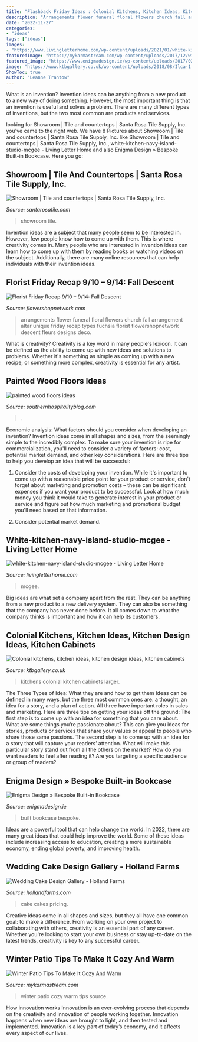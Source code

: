 ```yaml
---
title: "Flashback Friday Ideas : Colonial Kitchens, Kitchen Ideas, Kitchen Design Ideas, Kitchen Cabinets"
description: "Arrangements flower funeral floral flowers church fall arrangement altar unique friday recap types fuchsia florist flowershopnetwork descent fleurs designs deco"
date: "2022-11-27"
categories:
- "ideas"
tags: ["ideas"]
images:
- "https://www.livingletterhome.com/wp-content/uploads/2021/01/white-kitchen-navy-island-studio-mcgee-768x1152.jpg"
featuredImage: "https://mykarmastream.com/wp-content/uploads/2017/12/winter-pation-ideas-.jpg"
featured_image: "https://www.enigmadesign.ie/wp-content/uploads/2017/02/Built-in-Bookcase-3.jpg"
image: "https://www.ktbgallery.co.uk/wp-content/uploads/2018/08/Ilca-1.jpg"
ShowToc: true
author: "Leanne Trantow"
---
```



What is an invention?
Invention ideas can be anything from a new product to a new way of doing something. However, the most important thing is that an invention is useful and solves a problem. There are many different types of inventions, but the two most common are products and services.

	

		
looking for Showroom | Tile and countertops | Santa Rosa Tile Supply, Inc. you've came to the right web. We have 8 Pictures about Showroom | Tile and countertops | Santa Rosa Tile Supply, Inc. like Showroom | Tile and countertops | Santa Rosa Tile Supply, Inc., white-kitchen-navy-island-studio-mcgee - Living Letter Home and also Enigma Design » Bespoke Built-in Bookcase. Here you go:
		
    
## Showroom | Tile And Countertops | Santa Rosa Tile Supply, Inc.

<img loading=lazy src="http://www.santarosatile.com/wp-content/uploads/2013/01/Showroom-7.png" onerror="this.onerror=null;this.src='https://tse4.mm.bing.net/th?id=OIP.bQzLzZ7doiZsI2SUAKAOPwHaLH&amp;pid=15.1';" alt="Showroom | Tile and countertops | Santa Rosa Tile Supply, Inc.">

_Source: santarosatile.com_

>showroom tile. 

	

Invention ideas are a subject that many people seem to be interested in. However, few people know how to come up with them. This is where creativity comes in. Many people who are interested in invention ideas can learn how to come up with them by reading books or watching videos on the subject. Additionally, there are many online resources that can help individuals with their invention ideas.

    
## Florist Friday Recap 9/10 – 9/14: Fall Descent

<img loading=lazy src="http://www.flowershopnetwork.com/blog/wp-content/uploads/2012/09/back-to-fuchsia.jpg" onerror="this.onerror=null;this.src='https://tse3.mm.bing.net/th?id=OIP.WMlz0_uMB81BCcP85inwqQHaJ4&amp;pid=15.1';" alt="Florist Friday Recap 9/10 – 9/14: Fall Descent">

_Source: flowershopnetwork.com_

>arrangements flower funeral floral flowers church fall arrangement altar unique friday recap types fuchsia florist flowershopnetwork descent fleurs designs deco. 

	

What is creativity?
Creativity is a key word in many people's lexicon. It can be defined as the ability to come up with new ideas and solutions to problems. Whether it's something as simple as coming up with a new recipe, or something more complex, creativity is essential for any artist.

    
## Painted Wood Floors Ideas

<img loading=lazy src="https://southernhospitalityblog.com/wp-content/uploads/2012/04/stinemos.blogspot_thumb.jpg" onerror="this.onerror=null;this.src='https://tse1.mm.bing.net/th?id=OIP.pWShJEIIki2WMpItdlSRswHaLJ&amp;pid=15.1';" alt="painted wood floors ideas">

_Source: southernhospitalityblog.com_

>. 

	

Economic analysis: What factors should you consider when developing an invention?
Invention ideas come in all shapes and sizes, from the seemingly simple to the incredibly complex. To make sure your invention is ripe for commercialization, you'll need to consider a variety of factors: cost, potential market demand, and other key considerations. Here are three tips to help you develop an idea that will be successful: 
1. Consider the costs of developing your invention. While it's important to come up with a reasonable price point for your product or service, don't forget about marketing and promotion costs – these can be significant expenses if you want your product to be successful. Look at how much money you think it would take to generate interest in your product or service and figure out how much marketing and promotional budget you'll need based on that information.

2. Consider potential market demand.

    
## White-kitchen-navy-island-studio-mcgee - Living Letter Home

<img loading=lazy src="https://www.livingletterhome.com/wp-content/uploads/2021/01/white-kitchen-navy-island-studio-mcgee-768x1152.jpg" onerror="this.onerror=null;this.src='https://tse2.mm.bing.net/th?id=OIP.4O1DWZ9E0r7s_TA0cY8nHQHaLH&amp;pid=15.1';" alt="white-kitchen-navy-island-studio-mcgee - Living Letter Home">

_Source: livingletterhome.com_

>mcgee. 

	

Big ideas are what set a company apart from the rest. They can be anything from a new product to a new delivery system. They can also be something that the company has never done before. It all comes down to what the company thinks is important and how it can help its customers.

    
## Colonial Kitchens, Kitchen Ideas, Kitchen Design Ideas, Kitchen Cabinets

<img loading=lazy src="https://www.ktbgallery.co.uk/wp-content/uploads/2018/08/Ilca-1.jpg" onerror="this.onerror=null;this.src='https://tse2.mm.bing.net/th?id=OIP.pXs0lTOSL1ZtMtlli4oGUgHaFU&amp;pid=15.1';" alt="Colonial kitchens, kitchen ideas, kitchen design ideas, kitchen cabinets">

_Source: ktbgallery.co.uk_

>kitchens colonial kitchen cabinets larger. 

	

The Three Types of Idea: What they are and how to get them
Ideas can be defined in many ways, but the three most common ones are: a thought, an idea for a story, and a plan of action. All three have important roles in sales and marketing. Here are three tips on getting your ideas off the ground: 
The first step is to come up with an idea for something that you care about. What are some things you’re passionate about? This can give you ideas for stories, products or services that share your values or appeal to people who share those same passions. 
The second step is to come up with an idea for a story that will capture your readers’ attention. What will make this particular story stand out from all the others on the market? How do you want readers to feel after reading it? Are you targeting a specific audience or group of readers?

    
## Enigma Design » Bespoke Built-in Bookcase

<img loading=lazy src="https://www.enigmadesign.ie/wp-content/uploads/2017/02/Built-in-Bookcase-3.jpg" onerror="this.onerror=null;this.src='https://tse4.mm.bing.net/th?id=OIP.SUE-zg0Q_-aQtQcMlDwsfAHaKC&amp;pid=15.1';" alt="Enigma Design » Bespoke Built-in Bookcase">

_Source: enigmadesign.ie_

>built bookcase bespoke. 

	

Ideas are a powerful tool that can help change the world. In 2022, there are many great ideas that could help improve the world. Some of these ideas include increasing access to education, creating a more sustainable economy, ending global poverty, and improving health.

    
## Wedding Cake Design Gallery - Holland Farms

<img loading=lazy src="https://hollandfarms.com/wp-content/gallery/wedding-cakes/P1000334.jpg" onerror="this.onerror=null;this.src='https://tse1.mm.bing.net/th?id=OIP.WZbG_0mw2XvXSJSgl9mmBQHaJ4&amp;pid=15.1';" alt="Wedding Cake Design Gallery - Holland Farms">

_Source: hollandfarms.com_

>cake cakes pricing. 

	

Creative ideas come in all shapes and sizes, but they all have one common goal: to make a difference. From working on your own project to collaborating with others, creativity is an essential part of any career. Whether you're looking to start your own business or stay up-to-date on the latest trends, creativity is key to any successful career.

    
## Winter Patio Tips To Make It Cozy And Warm

<img loading=lazy src="https://mykarmastream.com/wp-content/uploads/2017/12/winter-pation-ideas-.jpg" onerror="this.onerror=null;this.src='https://tse4.mm.bing.net/th?id=OIP.cuRk1h9LNzDGPU0nqrdzgwDaEs&amp;pid=15.1';" alt="Winter Patio Tips To Make It Cozy And Warm">

_Source: mykarmastream.com_

>winter patio cozy warm tips source. 

	

How innovation works
Innovation is an ever-evolving process that depends on the creativity and innovation of people working together. Innovation happens when new ideas are brought to light, and then tested and implemented. Innovation is a key part of today’s economy, and it affects every aspect of our lives.


